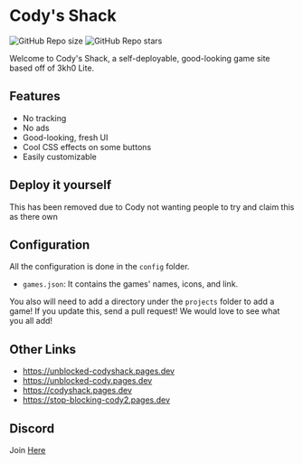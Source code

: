 # Cody's Shack

![GitHub Repo size](https://img.shields.io/github/repo-size/theinfamouscoder5/codys-shack-games?style=flat&label=Repo%20size)
![GitHub Repo stars](https://img.shields.io/github/stars/theinfamouscoder5/codys-shack-games?style=flat&label=Repo%20stars&color=yellow&link=https%3A%2F%2Fgithub.com%2F3kh0%2F3kh0-lite%2Fstargazers)

Welcome to Cody's Shack, a self-deployable, good-looking game site based off of 3kh0 Lite.

## Features
- No tracking
- No ads
- Good-looking, fresh UI
- Cool CSS effects on some buttons
- Easily customizable

## Deploy it yourself

This has been removed due to Cody not wanting people to try and claim this as there own
## Configuration

All the configuration is done in the `config` folder.
- `games.json`: It contains the games' names, icons, and link.

You also will need to add a directory under the `projects` folder to add a game!
If you update this, send a pull request! We would love to see what you all add!
## Other Links
- https://unblocked-codyshack.pages.dev
- https://unblocked-cody.pages.dev
- https://codyshack.pages.dev
- https://stop-blocking-cody2.pages.dev 

## Discord
Join [Here](https://discord.gg/mgvMCtw5)

